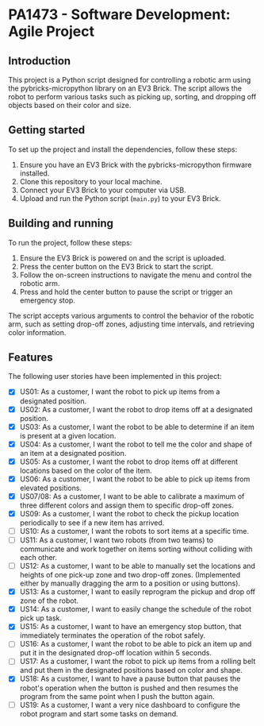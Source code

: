 # PA1473 - Software Development: Agile Project 

## Introduction

This project is a Python script designed for controlling a robotic arm using the pybricks-micropython library on an EV3 Brick. The script allows the robot to perform various tasks such as picking up, sorting, and dropping off objects based on their color and size.

## Getting started

To set up the project and install the dependencies, follow these steps:
1. Ensure you have an EV3 Brick with the pybricks-micropython firmware installed.
2. Clone this repository to your local machine.
3. Connect your EV3 Brick to your computer via USB.
4. Upload and run the Python script (`main.py`) to your EV3 Brick.


## Building and running

To run the project, follow these steps:
1. Ensure the EV3 Brick is powered on and the script is uploaded.
2. Press the center button on the EV3 Brick to start the script.
3. Follow the on-screen instructions to navigate the menu and control the robotic arm.
4. Press and hold the center button to pause the script or trigger an emergency stop.

The script accepts various arguments to control the behavior of the robotic arm, such as setting drop-off zones, adjusting time intervals, and retrieving color information.

## Features

The following user stories have been implemented in this project:
- [x] US01: As a customer, I want the robot to pick up items from a designated position.
- [x] US02: As a customer, I want the robot to drop items off at a designated position.
- [x] US03: As a customer, I want the robot to be able to determine if an item is present at a given location.
- [x] US04: As a customer, I want the robot to tell me the color and shape of an item at a designated position.
- [x] US05: As a customer, I want the robot to drop items off at different locations based on the color of the item.
- [x] US06: As a customer, I want the robot to be able to pick up items from elevated positions.
- [x] US07/08: As a customer, I want to be able to calibrate a maximum of three different colors and assign them to specific drop-off zones.
- [x] US09: As a customer, I want the robot to check the pickup location periodically to see if a new item has arrived.
- [ ] US10: As a customer, I want the robots to sort items at a specific time.
- [ ] US11: As a customer, I want two robots (from two teams) to communicate and work together on items sorting without colliding with each other.
- [ ] US12: As a customer, I want to be able to manually set the locations and heights of one pick-up zone and two drop-off zones. (Implemented either by manually dragging the arm to a position or using buttons).
- [x] US13: As a customer, I want to easily reprogram the pickup and drop off zone of the robot.
- [x] US14: As a customer, I want to easily change the schedule of the robot pick up task.
- [x] US15: As a customer, I want to have an emergency stop button, that immediately terminates the operation of the robot safely.
- [ ] US16: As a customer, I want the robot to be able to pick an item up and put it in the designated drop-off location within 5 seconds.
- [ ] US17: As a customer, I want the robot to pick up items from a rolling belt and put them in the designated positions based on color and shape.
- [x] US18: As a customer, I want to have a pause button that pauses the robot's operation when the button is pushed and then resumes the program from the same point when I push the button again.
- [ ] US19: As a customer, I want a very nice dashboard to configure the robot program and start some tasks on demand.
